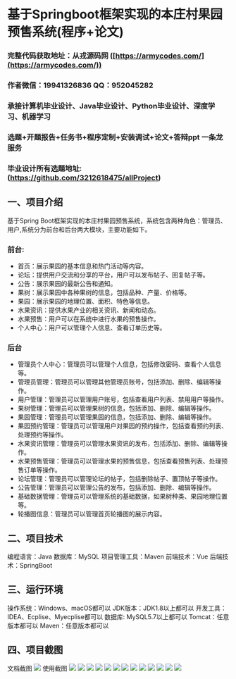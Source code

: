 基于Springboot框架实现的本庄村果园预售系统(程序+论文)
=
###  完整代码获取地址：从戎源码网 ([https://armycodes.com/](https://armycodes.com/))
###  作者微信：19941326836  QQ：952045282 
###  承接计算机毕业设计、Java毕业设计、Python毕业设计、深度学习、机器学习
###  选题+开题报告+任务书+程序定制+安装调试+论文+答辩ppt 一条龙服务
###  毕业设计所有选题地址:(https://github.com/3212618475/allProject)


一、项目介绍
---
基于Spring Boot框架实现的本庄村果园预售系统，系统包含两种角色：管理员、用户,系统分为前台和后台两大模块，主要功能如下。
### 前台:
- 首页：展示果园的基本信息和热门活动等内容。
- 论坛：提供用户交流和分享的平台，用户可以发布帖子、回复帖子等。
- 公告：展示果园的最新公告和通知。
- 果树：展示果园中各种果树的信息，包括品种、产量、价格等。
- 果园：展示果园的地理位置、面积、特色等信息。
- 水果资讯：提供水果产业的相关资讯、新闻和动态。
- 水果预售：用户可以在系统中进行水果的预售操作。
- 个人中心：用户可以管理个人信息、查看订单历史等。

### 后台
- 管理员个人中心：管理员可以管理个人信息，包括修改密码、查看个人信息等。
- 管理员管理：管理员可以管理其他管理员账号，包括添加、删除、编辑等操作。
- 用户管理：管理员可以管理用户账号，包括查看用户列表、禁用用户等操作。
- 果树管理：管理员可以管理果树的信息，包括添加、删除、编辑等操作。
- 果园管理：管理员可以管理果园的信息，包括添加、删除、编辑等操作。
- 果园预约管理：管理员可以管理用户对果园的预约操作，包括查看预约列表、处理预约等操作。
- 水果资讯管理：管理员可以管理水果资讯的发布，包括添加、删除、编辑等操作。
- 水果预售管理：管理员可以管理水果的预售信息，包括查看预售列表、处理预售订单等操作。
- 论坛管理：管理员可以管理论坛的帖子，包括删除帖子、置顶帖子等操作。
- 公告管理：管理员可以管理公告的发布，包括添加、删除、编辑等操作。
- 基础数据管理：管理员可以管理系统的基础数据，如果树种类、果园地理位置等。
- 轮播图信息：管理员可以管理首页轮播图的展示内容。
  


二、项目技术
---
编程语言：Java
数据库：MySQL
项目管理工具：Maven
前端技术：Vue
后端技术：SpringBoot

三、运行环境
---
操作系统：Windows、macOS都可以
JDK版本：JDK1.8以上都可以
开发工具：IDEA、Ecplise、Myecplise都可以
数据库: MySQL5.7以上都可以
Tomcat：任意版本都可以
Maven：任意版本都可以

四、项目截图
---
文档截图
![](limage/1.png)
使用截图
![](image/1.png)
![](image/2.png)
![](image/3.png)
![](image/4.png)
![](image/5.png)
![](image/6.png)
![](image/7.png)
![](image/8.png)
![](image/9.png)
![](image/10.png)
![](image/11.png)
![](image/12.png)
![](image/13.png)
